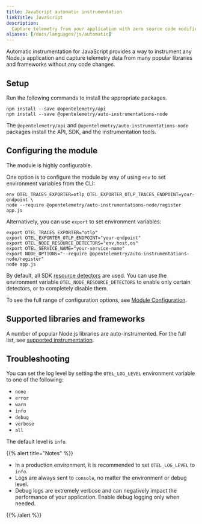 ```yaml
---
title: JavaScript automatic instrumentation
linkTitle: JavaScript
description:
  Capture telemetry from your application with zero source code modifications
aliases: [/docs/languages/js/automatic]
---
```


Automatic instrumentation for JavaScript provides a way to instrument any
Node.js application and capture telemetry data from many popular libraries and
frameworks without any code changes.

## Setup

Run the following commands to install the appropriate packages.

```shell
npm install --save @opentelemetry/api
npm install --save @opentelemetry/auto-instrumentations-node
```

The `@opentelemetry/api` and `@opentelemetry/auto-instrumentations-node`
packages install the API, SDK, and the instrumentation tools.

## Configuring the module

The module is highly configurable.

One option is to configure the module by way of using `env` to set environment
variables from the CLI:

```shell
env OTEL_TRACES_EXPORTER=otlp OTEL_EXPORTER_OTLP_TRACES_ENDPOINT=your-endpoint \
node --require @opentelemetry/auto-instrumentations-node/register app.js
```

Alternatively, you can use `export` to set environment variables:

```shell
export OTEL_TRACES_EXPORTER="otlp"
export OTEL_EXPORTER_OTLP_ENDPOINT="your-endpoint"
export OTEL_NODE_RESOURCE_DETECTORS="env,host,os"
export OTEL_SERVICE_NAME="your-service-name"
export NODE_OPTIONS="--require @opentelemetry/auto-instrumentations-node/register"
node app.js
```

By default, all SDK [resource detectors](/docs/languages/js/resources/) are
used. You can use the environment variable `OTEL_NODE_RESOURCE_DETECTORS` to
enable only certain detectors, or to completely disable them.

To see the full range of configuration options, see
[Module Configuration](configuration).

## Supported libraries and frameworks

A number of popular Node.js libraries are auto-instrumented. For the full list,
see
[supported instrumentation](https://github.com/open-telemetry/opentelemetry-js-contrib/tree/main/metapackages/auto-instrumentations-node#supported-instrumentations).

## Troubleshooting

You can set the log level by setting the `OTEL_LOG_LEVEL` environment variable
to one of the following:

- `none`
- `error`
- `warn`
- `info`
- `debug`
- `verbose`
- `all`

The default level is `info`.

{{% alert title="Notes" %}}

- In a production environment, it is recommended to set `OTEL_LOG_LEVEL` to
  `info`.
- Logs are always sent to `console`, no matter the environment or debug level.
- Debug logs are extremely verbose and can negatively impact the performance of
  your application. Enable debug logging only when needed.

{{% /alert %}}
